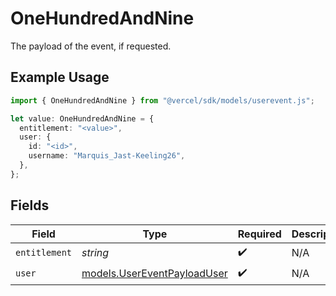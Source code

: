 # OneHundredAndNine

The payload of the event, if requested.

## Example Usage

```typescript
import { OneHundredAndNine } from "@vercel/sdk/models/userevent.js";

let value: OneHundredAndNine = {
  entitlement: "<value>",
  user: {
    id: "<id>",
    username: "Marquis_Jast-Keeling26",
  },
};
```

## Fields

| Field                                                            | Type                                                             | Required                                                         | Description                                                      |
| ---------------------------------------------------------------- | ---------------------------------------------------------------- | ---------------------------------------------------------------- | ---------------------------------------------------------------- |
| `entitlement`                                                    | *string*                                                         | :heavy_check_mark:                                               | N/A                                                              |
| `user`                                                           | [models.UserEventPayloadUser](../models/usereventpayloaduser.md) | :heavy_check_mark:                                               | N/A                                                              |